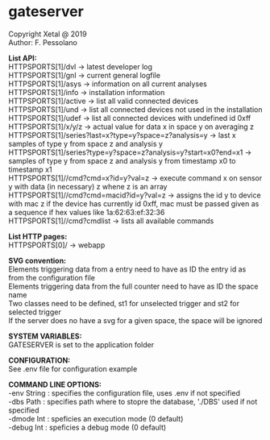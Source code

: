 # gateserver

Copyright Xetal @ 2019  
Author: F. Pessolano  


**List API:**  
HTTPSPORTS[1]/dvl -> latest developer log  
HTTPSPORTS[1]/gnl -> current general logfile   
HTTPSPORTS[1]/asys -> information on all current analyses  
HTTPSPORTS[1]/info -> installation information  
HTTPSPORTS[1]/active -> list all valid connected devices  
HTTPSPORTS[1]/und -> list all connected devices not used in the installation  
HTTPSPORTS[1]/udef -> list all connected devices with undefined id 0xff  
HTTPSPORTS[1]/x/y/z -> actual value for data x in space y on averaging z  
HTTPSPORTS[1]/series?last=x?type=y?space=z?analysis=y -> last x samples of type y from space z and analysis y  
HTTPSPORTS[1]/series?type=y?space=z?analysis=y?start=x0?end=x1 -> samples of type y from space z and analysis y from timestamp x0 to timestamp x1  
HTTPSPORTS[1]//cmd?cmd=x?id=y?val=z -> execute command x on sensor y with data (in necessary) z whene z is an array  
HTTPSPORTS[1]//cmd?cmd=macid?id=y?val=z -> assigns the id y to device with mac z if the device has currently id 0xff, mac must be passed given as a sequence if hex values like 1a:62:63:ef:32:36  
HTTPSPORTS[1]//cmd?cmdlist -> lists all available commands  


**List HTTP pages:**  
HTTPSPORTS[0]/ -> webapp

**SVG convention:**  
Elements triggering data from a entry need to have as ID the entry id as from the configuration file  
Elements triggering data from the full counter need to have as ID the space name  
Two classes need to be defined, st1 for unselected trigger and st2 for selected trigger  
If the server does no have a svg for a given space, the space will be ignored  

**SYSTEM VARIABLES:**  
GATESERVER is set to the application folder  

**CONFIGURATION:**  
See .env file for configuration example

**COMMAND LINE OPTIONS:**  
-env String : specifies the configuration file, uses .env if not specified  
-dbs Path : specifies path where to stopre the database, './DBS' used if not specified  
-dmode Int : speficies an execution mode (0 default)  
-debug Int : speficies a debug mode (0 default)  
